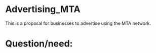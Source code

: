 # Advertising_MTA
This is a proposal for businesses to advertise using the MTA network.

# Question/need:
